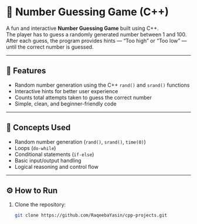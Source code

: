 # 🎯 Number Guessing Game (C++)

A fun and interactive **Number Guessing Game** built using C++.  
The player has to guess a randomly generated number between 1 and 100.  
After each guess, the program provides hints — “Too high” or “Too low” — until the correct number is guessed.

---

## 🚀 Features
- Random number generation using the C++ `rand()` and `srand()` functions  
- Interactive hints for better user experience  
- Counts total attempts taken to guess the correct number  
- Simple, clean, and beginner-friendly code  

---

## 🧠 Concepts Used
- Random number generation (`rand()`, `srand()`, `time(0)`)  
- Loops (`do-while`)  
- Conditional statements (`if-else`)  
- Basic input/output handling  
- Logical reasoning and control flow  

---

## ⚙️ How to Run
1. Clone the repository:
   ```bash
   git clone https://github.com/RaqeebaYasin/cpp-projects.git
